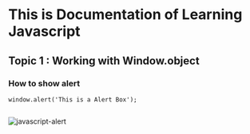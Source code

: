 # This is Documentation of Learning Javascript
## Topic 1 : Working with Window.object
### How to show alert

```
window.alert('This is a Alert Box');


```

![javascript-alert](https://user-images.githubusercontent.com/55636215/143727743-f3d7badc-9462-42dc-bd4a-25a5212ccb01.png)
